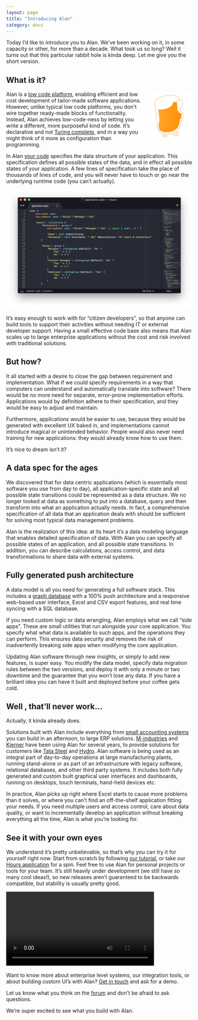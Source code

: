 ```yaml
---
layout: page
title: "Introducing Alan"
category: docs
---
```



Today I’d like to introduce you to Alan. We’ve been working on it, in some capacity or other, for more than a decade. What took us so long? Well it turns out that this particular rabbit hole is kinda deep. Let me give you the short version.


## What is it?

<img src="alan.png" alt="Alan logo" width="128" height="128" style="float:right;">Alan is a [low code platform][low-code], enabling efficient and low cost development of tailor-made software applications. However, unlike typical low code platforms, you don't wire together ready-made blocks of functionality. Instead, Alan achieves low-code-ness by letting you write a different, more purposeful kind of code. It’s declarative and not [Turing complete][turing-complete], and in a way you might think of it more as configuration than programming.

In Alan [your code][model] specifies the data structure of your application. This specification defines all possible states of the data, and in effect all possible states of your application. A few lines of specification take the place of thousands of lines of code, and you will never have to touch or go near the underlying runtime code (you can’t actually).

![](intro1.png)

It’s easy enough to work with for “citizen developers”, so that anyone can build tools to support their activities without needing IT  or external developer support. Having a small effective code base also means that Alan scales up to large enterprise applications without the cost and risk involved with traditional solutions.


## But how?

It all started with a desire to close the gap between requirement and implementation. What if we could specify requirements in a way that computers can understand and automatically translate into software? There would be no more need for separate, error-prone implementation efforts. Applications would by definition adhere to their specification, and they would be easy to adjust and maintain. 

Furthermore, applications would be easier to use, because they would be generated with excellent UX baked in, and implementations cannot introduce magical or unintended behavior. People would also never need training for new applications: they would already know how to use them.

It’s nice to dream isn’t it?


## A data spec for the ages

We discovered that for data centric applications (which is essentially most software you use from day to day), all application-specific state and all possible state transitions could be represented as a data structure. We no longer looked at data as something to put into a database, query and then transform into what an application actually needs. In fact, a comprehensive specification of all data that an application deals with should be sufficient for solving most typical data management problems.

Alan is the realization of this idea: at its heart it’s a data modeling language that enables detailed specification of data. With Alan you can specify all possible states of an application, and all possible state transitions. In addition, you can describe calculations, access control, and data transformations to share data with external systems. 


## Fully generated push architecture

A data model is all you need for generating a full software stack. This includes a [graph database][graph-db] with a 100% push architecture and a responsive web-based user interface, Excel and CSV export features, and real time syncing with a SQL database.

If you need custom logic or data wrangling, Alan employs what we call “side apps”. These are small utilities that run alongside your core application. You specify what what data is available to such apps, and the operations they can perform. This ensures data security and removes the risk of inadvertently breaking side apps when modifying the core application.

Updating Alan software through new insights, or simply to add new features, is super easy. You modify the data model, specify data migration rules between the two versions, and deploy it with only a minute or two downtime and the guarantee that you won’t lose any data. If you have a brilliant idea you can have it built and deployed before your coffee gets cold.


## Well , that’ll never work...
Actually, it kinda already does.

Solutions built with Alan include everything from [small accounting systems][hours] you can build in an afternoon, to large ERP solutions. [M-industries][m-i] and [Kjerner][kjerner] have been using Alan for several years, to provide solutions for customers like [Tata Steel][tata] and [Hydro][hydro]. Alan software is being used as an integral part of day-to-day operations at large manufacturing plants, running stand-alone or as part of an infrastructure with legacy software, relational databases, and other third party systems. It includes both fully generated and custom built graphical user interfaces and dashboards, running on desktops, touch terminals, hand-held devices etc.

In practice, Alan picks up right where Excel starts to cause more problems than it solves, or where you can’t find an off-the-shelf application fitting your needs. If you need multiple users and access control, care about data quality, or want to incrementally develop an application without breaking everything all the time, Alan is what you’re looking for.


## See it with your own eyes

We understand it’s pretty unbelievable, so that’s why you can try it for yourself right now. Start from scratch by following [our tutorial][101], or take our [Hours application][hours] for a spin. Feel free to use Alan for personal projects or tools for your team. It’s still heavily under development (we still have *so* many cool ideas!), so new releases aren’t guaranteed to be backwards compatible, but stability is usually pretty good.

<div class="video-wrapper">
	<video controls width="400">
		<source src="Alan.mp4" type="video/mp4">
	</video>
</div>

Want to know more about enterprise level systems, our integration tools, or about building custom UI’s with Alan? [Get in touch][contact] and ask for a demo. 

Let us know what you think on the [forum][forum] and don't be afraid to ask questions.

We’re super excited to see what you build with Alan. 


[low-code]: https://en.wikipedia.org/wiki/Low-code_development_platforms
[turing-complete]: https://en.wikipedia.org/wiki/Turing_completeness
[graph-db]: https://en.wikipedia.org/wiki/Graph_database
[model]: /pages/docs/model/36/application/grammar.html
[m-i]: https://www.m-industries.com
[kjerner]: https://www.kjerner.com/ssn/
[hours]: https://github.com/M-industries/Hours
[tata]: https://www.tatasteel.com
[hydro]: https://www.hydro.com
[101]: /pages/tuts/getting-started.html
[contact]: /about/#m-industries
[forum]: https://forum.alan-platform.com
